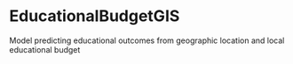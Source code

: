# EducationalBudgetGIS
Model predicting educational outcomes from geographic location and local educational budget 
